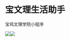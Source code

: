 # 宝文理生活助手

宝鸡文理学院小程序

[![](https://img.shields.io/badge/license-MIT-brightgreen?style=plastic)](https://github.com/KevinWalker233/ArtsAndScienceAssistant)[![](https://img.shields.io/badge/微信小程序-MIT-brightgreen?style=plastic&logo=WeChat)](https://github.com/KevinWalker233/ArtsAndScienceAssistant)